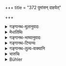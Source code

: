 +++
title = "372 पुमांसन् दाहयेत्"

+++

<details><summary>गङ्गानथ-मूलानुवादः</summary>

The offending male he should make to lie down upon a redhot iron bed; they shall put wooden-logs over him, so that the sinner may be burnt.—(372)
</details>

<details><summary>मेधातिथिः</summary>

यो ऽसौ पत्न्या जारः स **आयसे** लोह**शयने** **तप्ते** ऽग्निसमे कृते दाहयितव्यः । तत्र च शयनस्थितस्य काष्ठानि वध्यघातिनो **ऽभ्यादध्युर्** उपरि क्षिपेयुः । यावत् काष्ठप्रहारैर् अग्निज्वालाभिः शयनतापेन च मृतः ॥ ८.३७२ ॥
</details>

<details><summary>गङ्गानथ-भाष्यानुवादः</summary>

The paramour of the woman spoken of in the preceding verse shall be burnt to death on an iron-bed made hot like fire.

Over him thus lying on the bed the executioners shall throw logs of wood, till he dies by the heat and by the strokes of the logs.—(372)
</details>

<details><summary>गङ्गानथ-टिप्पन्यः</summary>

This verse is quoted in *Aparārka* (p. 857), which adds that this applies to men other than Brāhmaṇas;—in *Vivādaratnākara* (p. 39), which explains ‘*abhyādadhyuḥ*’ as ‘should scatter round him’—and adds that this is to be done by the executioners.
</details>

<details><summary>गङ्गानथ-तुल्य-वाक्यानि</summary>

*Mahābhārata* (12.165.65).—(Same as Manu, but reading ‘*unnayet*’ for
‘*dāhayet*’)

*Gautama* (23.15).—‘If a man of inferior caste commits adultery with a
woman of a superior caste, the King shall put him to death.’

*Vaśiṣṭha* (21.1-5).—‘If a Śūdra approaches a female of the Brāhmaṇa
caste, the King shall cause him to be tied up in *Vīraṇa* grass and thrown into fire. Of the woman, he shall have the hair shaved and the body anointed with butter; then placing her naked on a donkey, he shall cause her to be conducted along the public road; it is declared that by this she becomes purified. If a Vaiśya approaches a female of the Brāhmaṇa caste, the King shall have him tied up in *Lohita* grass and thrown into fire;—\[the woman is to be dealt with as above\]. If a Kṣatriya approaches a female of the Brāhmaṇa caste, the King shall have him tied up in the leaves of *Śara* grass and thrown into fire; \[the woman is to be dealt with as above\], A Vaiśya offending with a Kṣatriya woman shall be dealt with in the same manner; so also a Śūdra offending with a Vaiśva or Ksatriya woman.’
</details>

<details><summary>भारुचिः</summary>

अनयैव संगृहीतस्यायं विधिः । अन्यस्य तु यथोक्त एव दण्डः स्यात् ॥ ८.३७१ ॥

_तच् च दर्शयति ।_
</details>

<details><summary>Bühler</summary>

372	Let him cause the male offender to be burnt on a red-hot iron bed; they shall put logs under it, (until) the sinner is burned (to death).
</details>
